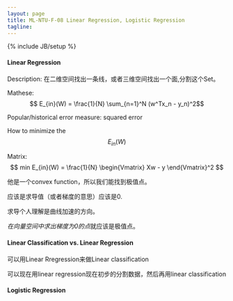 ```yaml
---
layout: page
title: ML-NTU-F-08 Linear Regression, Logistic Regression
tagline: 
---
```

{% include JB/setup %}

#### Linear Regression

Description: 在二维空间找出一条线，或者三维空间找出一个面,分割这个Set。 

Mathese: $$ E_{in}(W) = \frac{1}{N} \sum_{n=1}^N (w^Tx_n - y_n)^2$$

Popular/historical error measure: squared error 

How to minimize the $$ E_{in} (W) $$

Matrix: $$ min E_{in}(W) = \frac{1}{N} \begin{Vmatrix} Xw - y \end{Vmatrix}^2 $$

他是一个convex function，所以我们能找到极值点。

应该是求导值（或者梯度的意思）应该是0.

求导个人理解是曲线加速的方向。

*在向量空间中求出梯度为0的点*就应该是极值点。

#### Linear Classification vs. Linear Regression

可以用Linear Rregression来做Linear classification

可以现在用linear regression现在初步的分割数据，然后再用linear classification

#### Logistic Regression



